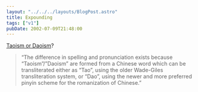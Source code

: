```yaml
---
layout: "../../../layouts/BlogPost.astro"
title: Expounding
tags: ["v1"]
pubDate: 2002-07-09T21:48:00
---
```


[Taoism or Daoism][1]?

> &#8220;The difference in spelling and pronunciation exists because &#8220;Taoism&#8221;/&#8221;Daoism&#8221; are formed from a Chinese word which can be transliterated either as &#8220;Tao&#8221;, using the older Wade-Giles transliteration system, or &#8220;Dao&#8221;, using the newer and more preferred pinyin scheme for the romanization of Chinese.&#8221;

[1]: http://www.wikipedia.org/wiki/Daoism_versus_Taoism "Wikipedia: Daoism"
